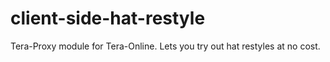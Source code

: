 # client-side-hat-restyle
Tera-Proxy module for Tera-Online. Lets you try out hat restyles at no cost.

